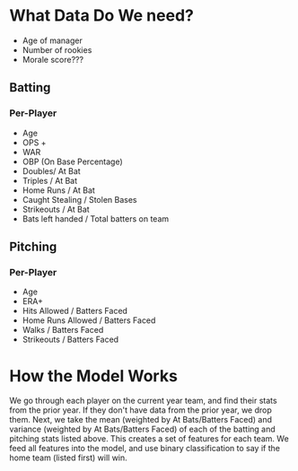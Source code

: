 # What Data Do We need?

- Age of manager
- Number of rookies
- Morale score???

## Batting

### Per-Player

- Age
- OPS +
- WAR
- OBP (On Base Percentage)
- Doubles/ At Bat
- Triples / At Bat
- Home Runs / At Bat
- Caught Stealing / Stolen Bases
- Strikeouts / At Bat
- Bats left handed / Total batters on team

## Pitching

### Per-Player

- Age
- ERA+
- Hits Allowed / Batters Faced
- Home Runs Allowed / Batters Faced
- Walks / Batters Faced
- Strikeouts / Batters Faced

# How the Model Works

We go through each player on the current year team, and find their stats from the prior year. If they don't have data from the prior year, we drop them. Next, we take the mean (weighted by At Bats/Batters Faced) and variance (weighted by At Bats/Batters Faced) of each of the batting and pitching stats listed above. This creates a set of features for each team. We feed all features into the model, and use binary classification to say if the home team (listed first) will win.
